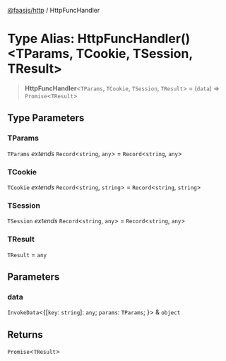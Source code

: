 [@faasjs/http](../README.md) / HttpFuncHandler

# Type Alias: HttpFuncHandler()\<TParams, TCookie, TSession, TResult\>

> **HttpFuncHandler**\<`TParams`, `TCookie`, `TSession`, `TResult`\> = (`data`) => `Promise`\<`TResult`\>

## Type Parameters

### TParams

`TParams` *extends* `Record`\<`string`, `any`\> = `Record`\<`string`, `any`\>

### TCookie

`TCookie` *extends* `Record`\<`string`, `string`\> = `Record`\<`string`, `string`\>

### TSession

`TSession` *extends* `Record`\<`string`, `any`\> = `Record`\<`string`, `any`\>

### TResult

`TResult` = `any`

## Parameters

### data

`InvokeData`\<\{[`key`: `string`]: `any`; `params`: `TParams`; \}\> & `object`

## Returns

`Promise`\<`TResult`\>
